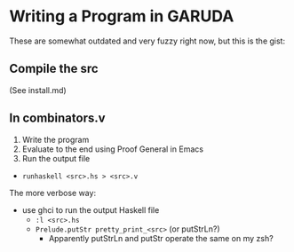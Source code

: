# Writing a Program in GARUDA

These are somewhat outdated and very fuzzy right now, but this is the gist:



## Compile the src
(See install.md)

## In combinators.v
1. Write the program
2. Evaluate to the end using Proof General in Emacs
3. Run the output file
  - `runhaskell <src>.hs > <src>.v`

The more verbose way:
- use ghci to run the output Haskell file
  - `:l <src>.hs`
  - `Prelude.putStr pretty_print_<src>` (or putStrLn?)
    - Apparently putStrLn and putStr operate the same on my zsh?